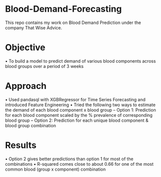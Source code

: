 # Blood-Demand-Forecasting
This repo contains my work on Blood Demand Prediction under the company That Wise Advice.
# Objective 
• To build a model to predict demand of various blood components across blood groups over a period of 3 weeks
# Approach 
• Used pandasql with XGBRegressor for Time Series Forecasting and introduced Feature Engineering
• Tried the following two ways to estimate the demand of each blood component x blood group
– Option 1: Prediction for each blood component scaled by the % prevalence of corresponding blood group
– Option 2: Prediction for each unique blood component & blood group combination
# Results 
• Option 2 gives better predictions than option 1 for most of the combinations
• R-squared comes close to about 0.66 for one of the most common blood (group x component) combination

